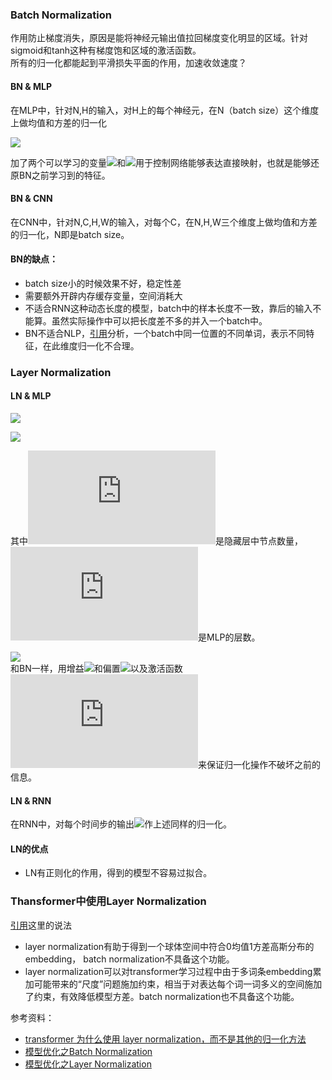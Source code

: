 ### Batch Normalization <br/>

作用防止梯度消失，原因是能将神经元输出值拉回梯度变化明显的区域。针对sigmoid和tanh这种有梯度饱和区域的激活函数。</br>
所有的归一化都能起到平滑损失平面的作用，加速收敛速度？

#### BN & MLP
在MLP中，针对N,H的输入，对H上的每个神经元，在N（batch size）这个维度上做均值和方差的归一化

![](https://latex.codecogs.com/svg.latex?\hat{x}^{(k)}=\alpha^{(k)}\frac{x^{(k)}-E[x^{(k)}]}{\sqrt{Var[x^{(k)}]+\epsilon}}+\beta^{(k)})

加了两个可以学习的变量![](https://latex.codecogs.com/svg.latex?\alpha)和![](https://latex.codecogs.com/svg.latex?\beta)用于控制网络能够表达直接映射，也就是能够还原BN之前学习到的特征。 <br/>

#### BN & CNN
在CNN中，针对N,C,H,W的输入，对每个C，在N,H,W三个维度上做均值和方差的归一化，N即是batch size。

#### BN的缺点：
* batch size小的时候效果不好，稳定性差 
* 需要额外开辟内存缓存变量，空间消耗大
* 不适合RNN这种动态长度的模型，batch中的样本长度不一致，靠后的输入不能算。虽然实际操作中可以把长度差不多的并入一个batch中。
* BN不适合NLP，[引用](https://github.com/DA-southampton/NLP_ability/blob/master/%E6%B7%B1%E5%BA%A6%E5%AD%A6%E4%B9%A0%E8%87%AA%E7%84%B6%E8%AF%AD%E8%A8%80%E5%A4%84%E7%90%86/Transformer/NLP%E4%BB%BB%E5%8A%A1%E4%B8%AD-layer-norm%E6%AF%94BatchNorm%E5%A5%BD%E5%9C%A8%E5%93%AA%E9%87%8C.md)分析，一个batch中同一位置的不同单词，表示不同特征，在此维度归一化不合理。

### Layer Normalization

#### LN & MLP

![](https://latex.codecogs.com/svg.latex?\mu^l=\frac{1}{H}\sum_{i=1}^Ha_i^l)

![](https://latex.codecogs.com/svg.latex?\sigma^l=\sqrt{\frac{1}{H}\sum_{i=1}^H({a_i^l-\mu^l})^2})

其中![](https://latex.codecogs.com/svg.latex?H)是隐藏层中节点数量，![](https://latex.codecogs.com/svg.latex?l)是MLP的层数。</br>

![](https://latex.codecogs.com/svg.latex?\mathbf{h}=f(\frac{\mathbf{g}}{\sqrt{\sigma^2+\epsilon}}\odot(\mathbf{a}-\mu)+\mathbf{b})) <br/>
和BN一样，用增益![](https://latex.codecogs.com/svg.latex?\mathbf{g})和偏置![](https://latex.codecogs.com/svg.latex?\mathbf{b})以及激活函数![](https://latex.codecogs.com/svg.latex?f)来保证归一化操作不破坏之前的信息。

#### LN & RNN
在RNN中，对每个时间步的输出![](https://latex.codecogs.com/svg.latex?\mathbf{h_t})作上述同样的归一化。

#### LN的优点
* LN有正则化的作用，得到的模型不容易过拟合。

### Thansformer中使用Layer Normalization
[引用](https://www.zhihu.com/question/395811291/answer/1260290120)这里的说法
* layer normalization有助于得到一个球体空间中符合0均值1方差高斯分布的 embedding， batch normalization不具备这个功能。
* layer normalization可以对transformer学习过程中由于多词条embedding累加可能带来的“尺度”问题施加约束，相当于对表达每个词一词多义的空间施加了约束，有效降低模型方差。batch normalization也不具备这个功能。

参考资料：
* [transformer 为什么使用 layer normalization，而不是其他的归一化方法](https://www.zhihu.com/question/395811291/answer/1260290120)
* [模型优化之Batch Normalization](https://zhuanlan.zhihu.com/p/54171297)
* [模型优化之Layer Normalization](https://zhuanlan.zhihu.com/p/54530247)